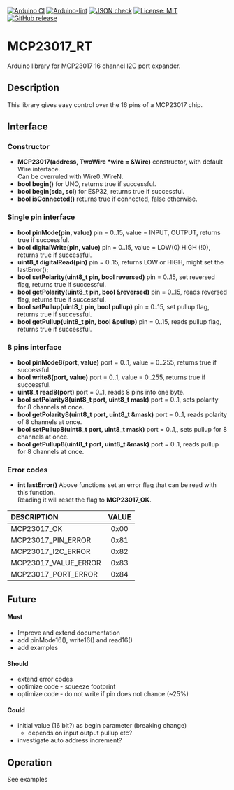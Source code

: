 
[![Arduino CI](https://github.com/RobTillaart/MCP23017_RT/workflows/Arduino%20CI/badge.svg)](https://github.com/marketplace/actions/arduino_ci)
[![Arduino-lint](https://github.com/RobTillaart/MCP23017_RT/actions/workflows/arduino-lint.yml/badge.svg)](https://github.com/RobTillaart/MCP23017_RT/actions/workflows/arduino-lint.yml)
[![JSON check](https://github.com/RobTillaart/MCP23017_RT/actions/workflows/jsoncheck.yml/badge.svg)](https://github.com/RobTillaart/MCP23017_RT/actions/workflows/jsoncheck.yml)
[![License: MIT](https://img.shields.io/badge/license-MIT-green.svg)](https://github.com/RobTillaart/MCP23017_RT/blob/master/LICENSE)
[![GitHub release](https://img.shields.io/github/release/RobTillaart/MCP23017_RT.svg?maxAge=3600)](https://github.com/RobTillaart/MCP23017_RT/releases)

# MCP23017_RT

Arduino library for MCP23017 16 channel I2C port expander.


## Description

This library gives easy control over the 16 pins of a MCP23017 chip.


## Interface

### Constructor

- **MCP23017(address, TwoWire \*wire = &Wire)** constructor, with default Wire interface.  
Can be overruled with Wire0..WireN.
- **bool begin()** for UNO, returns true if successful.
- **bool begin(sda, scl)** for ESP32, returns true if successful.
- **bool isConnected()** returns true if connected, false otherwise.


### Single pin interface

- **bool pinMode(pin, value)** pin = 0..15, value = INPUT, OUTPUT, returns true if successful.
- **bool digitalWrite(pin, value)** pin = 0..15, value = LOW(0) HIGH (!0), returns true if successful.
- **uint8_t digitalRead(pin)** pin = 0..15, returns LOW or HIGH, might set the lastError();
- **bool setPolarity(uint8_t pin, bool reversed)** pin = 0..15, set reversed flag, returns true if successful.
- **bool getPolarity(uint8_t pin, bool &reversed)** pin = 0..15, reads reversed flag, returns true if successful.
- **bool setPullup(uint8_t pin, bool pullup)** pin = 0..15, set pullup flag, returns true if successful.
- **bool getPullup(uint8_t pin, bool &pullup)** pin = 0..15, reads pullup flag, returns true if successful.


### 8 pins interface

- **bool pinMode8(port, value)** port = 0..1, value = 0..255, returns true if successful.
- **bool write8(port, value)** port = 0..1, value = 0..255, returns true if successful.
- **uint8_t read8(port)** port = 0..1, reads 8 pins into one byte.
- **bool setPolarity8(uint8_t port, uint8_t mask)** port = 0..1, sets polarity for 8 channels at once.
- **bool getPolarity8(uint8_t port, uint8_t &mask)** port = 0..1, reads polarity of 8 channels at once.
- **bool setPullup8(uint8_t port, uint8_t mask)** port = 0..1,, sets pullup for 8 channels at once.
- **bool getPullup8(uint8_t port, uint8_t &mask)** port = 0..1, reads pullup for 8 channels at once.


### Error codes

- **int lastError()** Above functions set an error flag that can be read with this function.  
Reading it will reset the flag to **MCP23017_OK**.

| DESCRIPTION           | VALUE |
|:----------------------|:-----:|
| MCP23017_OK           |  0x00 |
| MCP23017_PIN_ERROR    |  0x81 |
| MCP23017_I2C_ERROR    |  0x82 |
| MCP23017_VALUE_ERROR  |  0x83 |
| MCP23017_PORT_ERROR   |  0x84 |


## Future


#### Must

- Improve and extend documentation
- add pinMode16(), write16() and read16()
- add examples


#### Should

- extend error codes
- optimize code - squeeze footprint
- optimize code - do not write if pin does not chance (~25%)


#### Could

- initial value (16 bit?) as begin parameter (breaking change)
  - depends on input output pullup etc?
- investigate auto address increment?


## Operation

See examples

